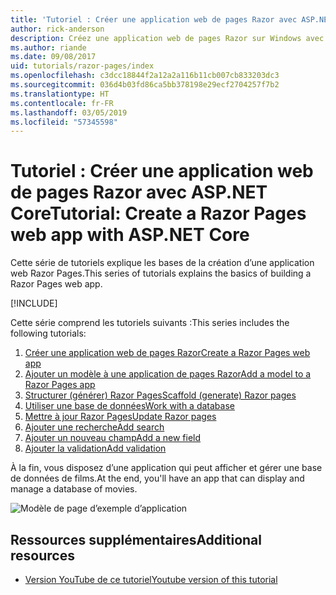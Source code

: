 ```yaml
---
title: 'Tutoriel : Créer une application web de pages Razor avec ASP.NET Core'
author: rick-anderson
description: Créez une application web de pages Razor sur Windows avec Visual Studio, ASP.NET Core et EF Core.
ms.author: riande
ms.date: 09/08/2017
uid: tutorials/razor-pages/index
ms.openlocfilehash: c3dcc18844f2a12a2a116b11cb007cb833203dc3
ms.sourcegitcommit: 036d4b03fd86ca5bb378198e29ecf2704257f7b2
ms.translationtype: HT
ms.contentlocale: fr-FR
ms.lasthandoff: 03/05/2019
ms.locfileid: "57345598"
---
```

# <a name="tutorial-create-a-razor-pages-web-app-with-aspnet-core"></a><span data-ttu-id="5a48f-103">Tutoriel : Créer une application web de pages Razor avec ASP.NET Core</span><span class="sxs-lookup"><span data-stu-id="5a48f-103">Tutorial: Create a Razor Pages web app with ASP.NET Core</span></span>

<span data-ttu-id="5a48f-104">Cette série de tutoriels explique les bases de la création d’une application web Razor Pages.</span><span class="sxs-lookup"><span data-stu-id="5a48f-104">This series of tutorials explains the basics of building a Razor Pages web app.</span></span> 

[!INCLUDE[](~/includes/advancedRP.md)]

<span data-ttu-id="5a48f-105">Cette série comprend les tutoriels suivants :</span><span class="sxs-lookup"><span data-stu-id="5a48f-105">This series includes the following tutorials:</span></span>

1. [<span data-ttu-id="5a48f-106">Créer une application web de pages Razor</span><span class="sxs-lookup"><span data-stu-id="5a48f-106">Create a Razor Pages web app</span></span>](xref:tutorials/razor-pages/razor-pages-start)
1. [<span data-ttu-id="5a48f-107">Ajouter un modèle à une application de pages Razor</span><span class="sxs-lookup"><span data-stu-id="5a48f-107">Add a model to a Razor Pages app</span></span>](xref:tutorials/razor-pages/model)
1. [<span data-ttu-id="5a48f-108">Structurer (générer) Razor Pages</span><span class="sxs-lookup"><span data-stu-id="5a48f-108">Scaffold (generate) Razor pages</span></span>](xref:tutorials/razor-pages/page)
1. [<span data-ttu-id="5a48f-109">Utiliser une base de données</span><span class="sxs-lookup"><span data-stu-id="5a48f-109">Work with a database</span></span>](xref:tutorials/razor-pages/sql)
1. [<span data-ttu-id="5a48f-110">Mettre à jour Razor Pages</span><span class="sxs-lookup"><span data-stu-id="5a48f-110">Update Razor pages</span></span>](xref:tutorials/razor-pages/da1)
1. [<span data-ttu-id="5a48f-111">Ajouter une recherche</span><span class="sxs-lookup"><span data-stu-id="5a48f-111">Add search</span></span>](xref:tutorials/razor-pages/search)
1. [<span data-ttu-id="5a48f-112">Ajouter un nouveau champ</span><span class="sxs-lookup"><span data-stu-id="5a48f-112">Add a new field</span></span>](xref:tutorials/razor-pages/new-field)
1. [<span data-ttu-id="5a48f-113">Ajouter la validation</span><span class="sxs-lookup"><span data-stu-id="5a48f-113">Add validation</span></span>](xref:tutorials/razor-pages/validation)

<span data-ttu-id="5a48f-114">À la fin, vous disposez d’une application qui peut afficher et gérer une base de données de films.</span><span class="sxs-lookup"><span data-stu-id="5a48f-114">At the end, you'll have an app that can display and manage a database of movies.</span></span>

![Modèle de page d’exemple d’application](index/_static/sample-page.png)

## <a name="additional-resources"></a><span data-ttu-id="5a48f-116">Ressources supplémentaires</span><span class="sxs-lookup"><span data-stu-id="5a48f-116">Additional resources</span></span>

* [<span data-ttu-id="5a48f-117">Version YouTube de ce tutoriel</span><span class="sxs-lookup"><span data-stu-id="5a48f-117">Youtube version of this tutorial</span></span>](https://www.youtube.com/watch?v=F0SP7Ry4flQ&feature=youtu.be)
